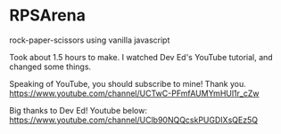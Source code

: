 # RPSArena
rock-paper-scissors using vanilla javascript

Took about 1.5 hours to make. I watched Dev Ed's YouTube tutorial, and changed some things.

Speaking of YouTube, you should subscribe to mine! Thank you.
https://www.youtube.com/channel/UCTwC-PFmfAUMYmHUl1r_cZw


Big thanks to Dev Ed! Youtube below:
https://www.youtube.com/channel/UClb90NQQcskPUGDIXsQEz5Q
